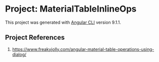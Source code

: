 # Project: MaterialTableInlineOps

This project was generated with [Angular CLI](https://github.com/angular/angular-cli) version 9.1.1.

## Project References

1. <https://www.freakyjolly.com/angular-material-table-operations-using-dialog/>
